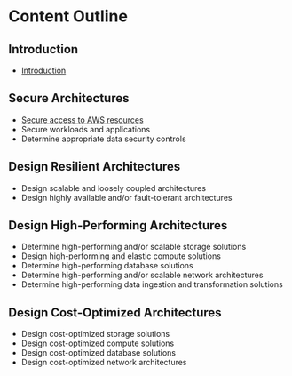 # Content Outline

## Introduction

- [Introduction](introduction.md)

## Secure Architectures

- [Secure access to AWS resources](secure-access-to-aws-resources.md)
- Secure workloads and applications
- Determine appropriate data security controls

## Design Resilient Architectures

- Design scalable and loosely coupled architectures
- Design highly available and/or fault-tolerant architectures

## Design High-Performing Architectures

- Determine high-performing and/or scalable storage solutions
- Design high-performing and elastic compute solutions
- Determine high-performing database solutions
- Determine high-performing and/or scalable network architectures
- Determine high-performing data ingestion and transformation solutions

## Design Cost-Optimized Architectures

- Design cost-optimized storage solutions
- Design cost-optimized compute solutions
- Design cost-optimized database solutions
- Design cost-optimized network architectures
